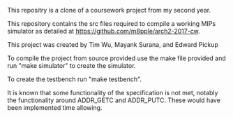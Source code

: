 This repositry is a clone of a coursework project from my second year.

This repository contains the src files required to compile a working MIPs simulator as detailed at https://github.com/m8pple/arch2-2017-cw.

This project was created by Tim Wu, Mayank Surana, and Edward Pickup

To compile the project from source provided use the make file provided and run "make simulator" to create the simulator.

To create the testbench run "make testbench".

It is known that some functionality of the specification is not met, notably the functionality around ADDR_GETC and ADDR_PUTC. These would have been implemented time allowing.
